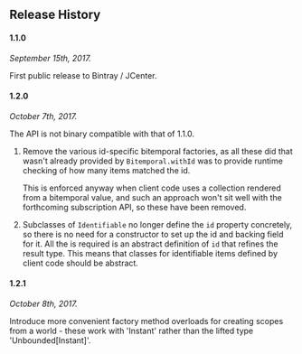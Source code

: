 ## Release History ##

#### 1.1.0 ####

_September 15th, 2017._

First public release to Bintray / JCenter.

#### 1.2.0 ####

_October 7th, 2017._

The API is not binary compatible with that of 1.1.0.

1. Remove the various id-specific bitemporal factories, as all these did that wasn't already provided by `Bitemporal.withId` was to provide runtime checking of how many items matched the id.

   This is enforced anyway when client code uses a collection rendered from a bitemporal value, and such an approach won't sit well with the forthcoming subscription API, so these have been removed.

1. Subclasses of `Identifiable` no longer define the `id` property concretely, so there is no need for a constructor to set up the id and backing field for it. All the is required is an abstract definition of `id` that refines the result type. This means that classes for identifiable items defined by client code should be abstract.

#### 1.2.1 ####

_October 8th, 2017._

Introduce more convenient factory method overloads for creating scopes from a world - these work with 'Instant' rather than the lifted type 'Unbounded[Instant]'.